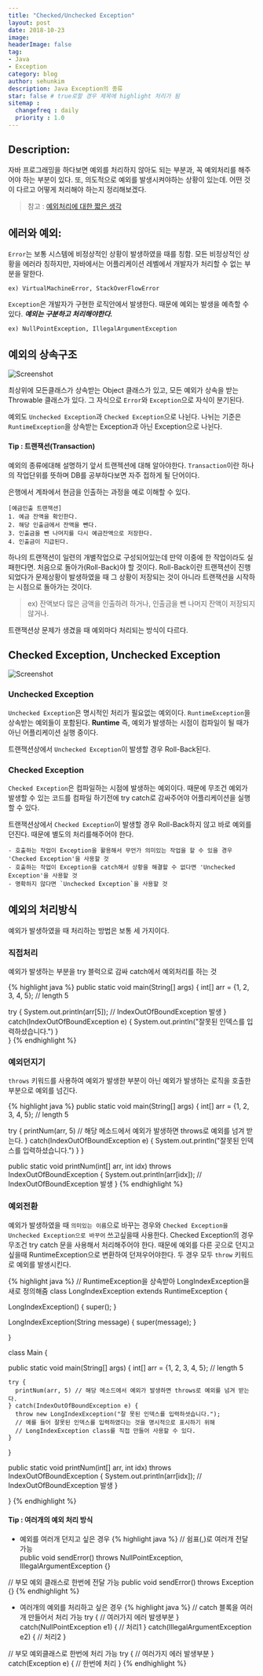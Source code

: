 ```yaml
---
title: "Checked/Unchecked Exception"
layout: post
date: 2018-10-23
image:
headerImage: false
tag:
- Java
- Exception
category: blog
author: sehunkim
description: Java Exception의 종류
star: false # true로할 경우 제목에 highlight 처리가 됨
sitemap :
  changefreq : daily
  priority : 1.0
---
```



## Description:

자바 프로그래밍을 하다보면 예외를 처리하지 않아도 되는 부분과, 꼭 예외처리를 해주어야 하는 부분이 있다. 또, 의도적으로 예외를 발생시켜야하는 상황이 있는데. 어떤 것이 다르고 어떻게 처리해야 하는지 정리해보겠다.

> 참고 : [예외처리에 대한 짧은 생각](http://www.nextree.co.kr/p3239/)

## 에러와 예외:
`Error`는 보통 시스템에 비정상적인 상황이 발생하였을 때를 칭함. 모든 비정상적인 상황을 에러라 칭하지만, 자바에서는 어플리케이션 레벨에서 개발자가 처리할 수 없는 부분을 말한다.
```
ex) VirtualMachineError, StackOverFlowError
```

`Exception`은 개발자가 구현한 로직안에서 발생한다. 때문에 예외는 발생을 예측할 수 있다. ***예외는 구분하고 처리해야한다.***
```
ex) NullPointException, IllegalArgumentException
```
## 예외의 상속구조
![Screenshot](http://www.ntu.edu.sg/home/ehchua/programming/java/images/Exception_Classes.png)

최상위에 모든클래스가 상속받는 Object 클래스가 있고, 모든 예외가 상속을 받는 Throwable 클래스가 있다. 그 자식으로 `Error`와 `Exception`으로 자식이 분기된다.

예외도 `Unchecked Exception`과 `Checked Exception`으로 나뉜다. 나뉘는 기준은 `RuntimeException`을 상속받는 Exception과 아닌 Exception으로 나뉜다.

#### Tip : 트랜잭션(Transaction)

예외의 종류에대해 설명하기 앞서 트랜젝션에 대해 알아야한다. `Transaction`이란 하나의 작업단위를 뜻하며 DB를 공부하다보면 자주 접하게 될 단어이다.

은행에서 계좌에서 현금을 인출하는 과정을 예로 이해할 수 있다.
```
[예금인출 트랜잭션]
1. 예금 잔액을 확인한다.
2. 해당 인출금에서 잔액을 뺀다.
3. 인출금을 뺀 나머지를 다시 예금잔액으로 저장한다.
4. 인출금이 지급된다.
```
하나의 트랜잭션이 일련의 개별작업으로 구성되어있는데 만약 이중에 한 작업이라도 실패한다면. 처음으로 돌아가(Roll-Back)야 할 것이다. Roll-Back이란 트랜잭션이 진행되었다가 문제상황이 발생하였을 때 그 상황이 저장되는 것이 아니라 트랜잭션을 시작하는 시점으로 돌아가는 것이다.
> ex) 잔액보다 많은 금액을 인출하려 하거나, 인출금을 뺀 나머지 잔액이 저장되지 않거나.

트랜잭션상 문제가 생겼을 때 예외마다 처리되는 방식이 다르다.

## Checked Exception, Unchecked Exception
![Screenshot](https://t1.daumcdn.net/cfile/tistory/266F083552E5B45E2D)

### Unchecked Exception

`Unchecked Exception`은 명시적인 처리가 필요없는 예외이다. `RuntimeException`을 상속받는 예외들이 포함된다. **Runtime** 즉, 예외가 발생하는 시점이 컴파일이 될 때가 아닌 어플리케이션 실행 중이다.

트랜잭션상에서 `Unchecked Exception`이 발생할 경우 Roll-Back된다.

### Checked Exception

`Checked Exception`은 컴파일하는 시점에 발생하는 예외이다. 때문에 무조건 예외가 발생할 수 있는 코드를 컴파일 하기전에 try catch로 감싸주어야 어플리케이션을 실행할 수 있다.

트랜잭션상에서 `Checked Exception`이 발생할 경우 Roll-Back하지 않고 바로 예외를 던진다. 때문에 별도의 처리를해주어야 한다.

```
- 호출하는 작업이 Exception을 활용해서 무언가 의미있는 작업을 할 수 있을 경우 'Checked Exception'을 사용할 것
- 호출하는 작업이 Exception을 catch해서 상황을 해결할 수 없다면 'Unchecked Exception'을 사용할 것
- 명확하지 않다면 `Unchecked Exception`을 사용할 것
```

## 예외의 처리방식
예외가 발생하였을 때 처리하는 방법은 보통 세 가지이다.

### **직접처리**
예외가 발생하는 부분을 try 블럭으로 감싸 catch에서 예외처리를 하는 것

{% highlight java %}
public static void main(String[] args) {
  int[] arr = {1, 2, 3, 4, 5}; // length 5

  try {
    System.out.println(arr[5]); // IndexOutOfBoundException 발생
  } catch(IndexOutOfBoundException e) {
    System.out.println("잘못된 인덱스를 입력하셨습니다.")
  }  
}
{% endhighlight %}

### **예외던지기**
`throws` 키워드를 사용하여 예외가 발생한 부분이 아닌 예외가 발생하는 로직을 호출한 부분으로 예외를 넘긴다.

{% highlight java %}
public static void main(String[] args) {
  int[] arr = {1, 2, 3, 4, 5}; // length 5

  try {
    printNum(arr, 5) // 해당 메소드에서 예외가 발생하면 throws로 예외를 넘겨 받는다.
  } catch(IndexOutOfBoundException e) {
    System.out.println("잘못된 인덱스를 입력하셨습니다.")
  }
}

public static void printNum(int[] arr, int idx) throws IndexOutOfBoundException {
  System.out.println(arr[idx]); // IndexOutOfBoundException 발생
}
{% endhighlight %}

### **예외전환**
예외가 발생하였을 때 `의미있는 이름`으로 바꾸는 경우와 `Checked Exception을 Unchecked Exception으로 바꾸어` 쓰고싶을때 사용한다. Checked Exception의 경우 무조건 try catch 문을 사용해서 처리해주어야 한다. 때문에 예외를 다른 곳으로 던지고 싶을때 RuntimeException으로 변환하여 던져우어야한다. 두 경우 모두 `throw` 키워드로 예외를 발생시킨다.

{% highlight java %}
// RuntimeException을 상속받아 LongIndexException을 새로 정의해줌
class LongIndexException extends RuntimeException {

  LongIndexException() {
    super();
  }

  LongIndexException(String message) {
    super(message);
  }

}

class Main {

  public static void main(String[] args) {
    int[] arr = {1, 2, 3, 4, 5}; // length 5

    try {
      printNum(arr, 5) // 해당 메소드에서 예외가 발생하면 throws로 예외를 넘겨 받는다.
    } catch(IndexOutOfBoundException e) {
      throw new LongIndexException("잘 못된 인덱스를 입력하셧습니다.");
      // 예를 들어 잘못된 인덱스를 입력하였다는 것을 명시적으로 표시하기 위해
      // LongIndexException class를 직접 만들어 사용할 수 있다.
    }
  }

  public static void printNum(int[] arr, int idx) throws IndexOutOfBoundException {
    System.out.println(arr[idx]); // IndexOutOfBoundException 발생
  }

}
{% endhighlight %}

#### Tip : 여러개의 예외 처리 방식

- 예외를 여러개 던지고 싶은 경우
{% highlight java %}
// 쉼표(,)로 여러개 전달 가능  
public void sendError() throws NullPointException, IllegalArgumentException {}

// 부모 예외 클래스로 한번에 전달 가능
public void sendError() throws Exception {}
{% endhighlight %}

- 여러개의 예외를 처리하고 싶은 경우
{% highlight java %}
// catch 블록을 여러개 만들어서 처리 가능
try {
  // 여러가지 에러 발생부분
} catch(NullPointException e1) {
  // 처리1
} catch(IllegalArgumentException e2) {
  // 처리2
}

// 부모 예외클래스로 한번에 처리 가능
try {
  // 여러가지 에러 발생부분
} catch(Exception e) {
  // 한번에 처리
}
{% endhighlight %}
